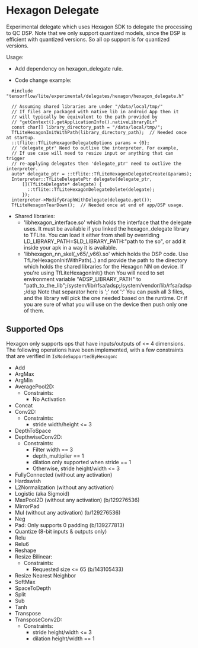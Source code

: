 # Hexagon Delegate

Experimental delegate which uses Hexagon SDK to delegate the processing
to QC DSP.
Note that we only support quantized models, since the DSP is efficient
with quantized versions. So all op support is for quantized versions.

Usage:

- Add dependency on hexagon_delegate rule.

- Code change example:

```
  #include "tensorflow/lite/experimental/delegates/hexagon/hexagon_delegate.h"

  // Assuming shared libraries are under "/data/local/tmp/"
  // If files are packaged with native lib in android App then it
  // will typically be equivalent to the path provided by
  // "getContext().getApplicationInfo().nativeLibraryDir"
  const char[] library_directory_path = "/data/local/tmp/";
  TfLiteHexagonInitWithPath(library_directory_path);  // Needed once at startup.
  ::tflite::TfLiteHexagonDelegateOptions params = {0};
  // 'delegate_ptr' Need to outlive the interpreter. For example,
  // If use case will need to resize input or anything that can trigger
  // re-applying delegates then 'delegate_ptr' need to outlive the interpreter.
  auto* delegate_ptr = ::tflite::TfLiteHexagonDelegateCreate(&params);
  Interpreter::TfLiteDelegatePtr delegate(delegate_ptr,
      [](TfLiteDelegate* delegate) {
        ::tflite::TfLiteHexagonDelegateDelete(delegate);
      });
  interpreter->ModifyGraphWithDelegate(delegate.get());
  TfLiteHexagonTearDown();  // Needed once at end of app/DSP usage.
```

* Shared libraries:
  - 'libhexagon_interface.so' which holds the interface that the delegate uses.
  It must be available if you linked the hexagon_delegate library to TFLite.
  You can load it either from shell by overriding
  LD_LIBRARY_PATH=$LD_LIBRARY_PATH:"path to the so",
  or add it inside your apk in a way it is available.
  - 'libhexagon_nn_skel(_v65/_v66).so' which holds the DSP code.
  Use TfLiteHexagonInitWithPath(..) and provide the path to the directory
  which holds the shared libraries for the Hexagon NN on device.
  If you're using TfLiteHexagonInit() then
  You will need to set environment variable "ADSP_LIBRARY_PATH" to
  "path_to_the_lib";/system/lib/rfsa/adsp;/system/vendor/lib/rfsa/adsp;/dsp
  Note that separator here is ';' not ':'
  You can push all 3 files, and the library will pick the one needed based
  on the runtime. Or if you are sure of what you will use on the device then
  push only one of them.



## Supported Ops

Hexagon only supports ops that have inputs/outputs of <= 4 dimensions.
The following operations have been implemented, with a few constraints that
are verified in `IsNodeSupportedByHexagon`:

* Add
* ArgMax
* ArgMin
* AveragePool2D:
  * Constraints:
    - No Activation
* Concat
* Conv2D:
  * Constraints:
    - stride width/height <= 3
* DepthToSpace
* DepthwiseConv2D:
  * Constraints:
      - Filter width == 3
      - depth_multiplier == 1
      - dilation only supported when stride == 1
      - Otherwise, stride height/width <= 3
* FullyConnected (without any activation)
* Hardswish
* L2Normalization (without any activation)
* Logistic (aka Sigmoid)
* MaxPool2D (without any activation) (b/129276536)
* MirrorPad
* Mul (without any activation) (b/129276536)
* Neg
* Pad: Only supports 0 padding (b/139277813)
* Quantize (8-bit inputs & outputs only)
* Relu
* Relu6
* Reshape
* Resize Bilinear:
  * Constraints:
    - Requested size <= 65 (b/143105433)
* Resize Nearest Neighbor
* SoftMax
* SpaceToDepth
* Split
* Sub
* Tanh
* Transpose
* TransposeConv2D:
  * Constraints:
    - stride height/width <= 3
    - dilation height/width == 1
